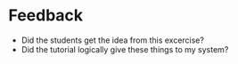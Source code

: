 # Feedback
- Did the students get the idea from this excercise? 
- Did the tutorial logically give these things to my system?